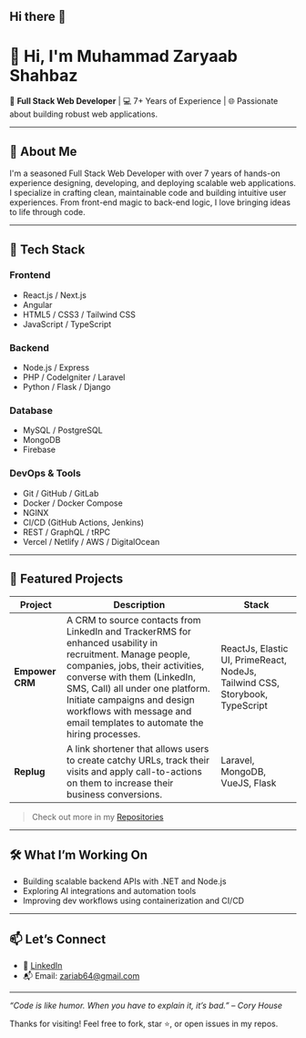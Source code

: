 ## Hi there 👋
# 👋 Hi, I'm Muhammad Zaryaab Shahbaz

🚀 **Full Stack Web Developer** | 💻 7+ Years of Experience | 🌐 Passionate about building robust web applications.

---

## 🧠 About Me

I'm a seasoned Full Stack Web Developer with over 7 years of hands-on experience designing, developing, and deploying scalable web applications. I specialize in crafting clean, maintainable code and building intuitive user experiences. From front-end magic to back-end logic, I love bringing ideas to life through code.

---

## 🔧 Tech Stack

### Frontend
- React.js / Next.js
- Angular
- HTML5 / CSS3 / Tailwind CSS
- JavaScript / TypeScript

### Backend
- Node.js / Express
- PHP / CodeIgniter / Laravel
- Python / Flask / Django

### Database
- MySQL / PostgreSQL
- MongoDB
- Firebase

### DevOps & Tools
- Git / GitHub / GitLab
- Docker / Docker Compose
- NGINX
- CI/CD (GitHub Actions, Jenkins)
- REST / GraphQL / tRPC
- Vercel / Netlify / AWS / DigitalOcean

---

## 📁 Featured Projects

| Project | Description | Stack |
|--------|-------------|-------|
| **Empower CRM** | A CRM to source contacts from LinkedIn and TrackerRMS for enhanced usability in recruitment. Manage people, companies, jobs, their activities, converse with them (LinkedIn, SMS, Call) all under one platform. Initiate campaigns and design workflows with message and email templates to automate the hiring processes. | ReactJs, Elastic UI, PrimeReact, NodeJs, Tailwind CSS, Storybook, TypeScript |
| **Replug** | A link shortener that allows users to create catchy URLs, track their visits and apply call-to-actions on them to increase their business conversions. | Laravel, MongoDB, VueJS, Flask |

> Check out more in my [Repositories](https://github.com/Muhammad-Zaryaab-Shahbaz?tab=repositories)

---

## 🛠️ What I’m Working On

- Building scalable backend APIs with .NET and Node.js
- Exploring AI integrations and automation tools
- Improving dev workflows using containerization and CI/CD

---

## 📫 Let’s Connect

<!-- 🌐 [Portfolio Website](https://yourwebsite.com) -->
- 💼 [LinkedIn](https://www.linkedin.com/in/muhammad-zaryaab-505690117/)
- 📬 Email: zariab64@gmail.com

---

_“Code is like humor. When you have to explain it, it’s bad.” – Cory House_

Thanks for visiting! Feel free to fork, star ⭐, or open issues in my repos.

